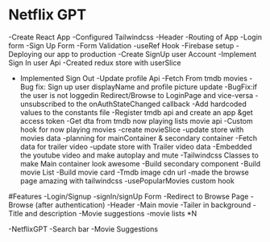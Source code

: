 # Netflix GPT

-Create React App
-Configured Tailwindcss
-Header
-Routing of App
-Login form
-Sign Up Form
-Form Validation
-useRef Hook
-Firebase setup
-Deploying our app to production
-Create SignUp user Account 
-Implement Sign In user Api
-Created redux store with userSlice
- Implemented Sign Out 
-Update profile Api 
-Fetch From tmdb movies
-Bug fix: Sign up user displayName and profile picture update
-BugFix:if the user is not loggedin Redirect/Browse to LoginPage and vice-versa
-unsubscribed to the onAuthStateChanged callback
-Add hardcoded values to the constants file 
-Register tmdb api and create an app &get access token
-Get dta from tmdb now playing lists movie api
-Custom hook for now playing movies
-create movieSlice
-update store with movies data
-planning for mainContainer & secondary container
-Fetch data for trailer video
-update store with Trailer video data
-Embedded the youtube video and make autoplay and mute
-Tailwindcss Classes to make Main container look awesome
-Build secondary component
-Build movie List
-Build movie card
-Tmdb image cdn url 
-made the browse page amazing with tailwindcss
-usePopularMovies custom hook


#Features
-Login/Signup
 -signIn/signUp Form
 -Redirect to Browse Page
-Browse (after authentication)
 -Header
 -Main movie
 -Tailer in background
 -Title and description
 -Movie suggestions
  -movie lists *N

-NetflixGPT
 -Search bar
 -Movie Suggestions
   

